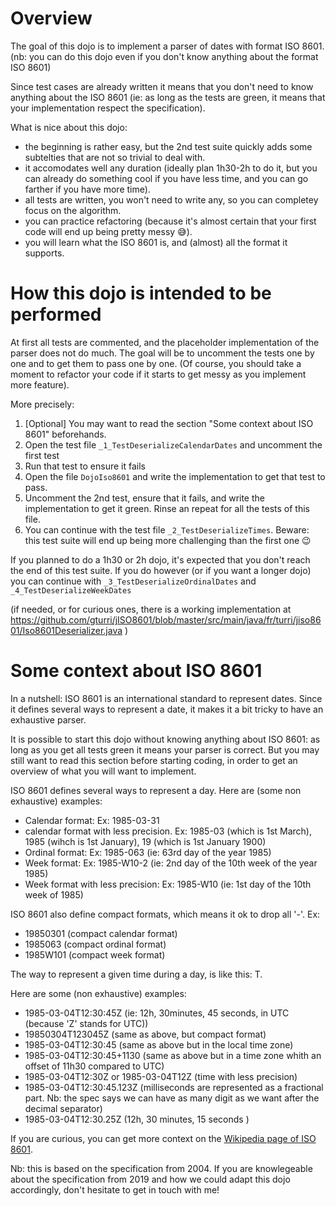Overview
========

The goal of this dojo is to implement a parser of dates with format ISO 8601.
(nb: you can do this dojo even if you don't know anything about the format ISO 8601)

Since test cases are already written it means that you don't need to know anything about the ISO 8601 (ie: as long as the tests are green, it means that your implementation respect the specification).

What is nice about this dojo:
- the beginning is rather easy, but the 2nd test suite quickly adds some subtelties that are not so trivial to deal with.
- it accomodates well any duration (ideally plan 1h30-2h to do it, but you can already do something cool if you have less time, and you can go farther if you have more time).
- all tests are written, you won't need to write any, so you can completey focus on the algorithm.
- you can practice refactoring (because it's almost certain that your first code will end up being pretty messy 😅).
- you will learn what the ISO 8601 is, and (almost) all the format it supports.


How this dojo is intended to be performed
==========================================

At first all tests are commented, and the placeholder implementation of the parser does not do much. The goal will be to uncomment the tests one by one and to get them to pass one by one. (Of course, you should take a moment to refactor your code if it starts to get messy as you implement more feature).

More precisely:

1. [Optional] You may want to read the section "Some context about ISO 8601" beforehands.
2. Open the test file `_1_TestDeserializeCalendarDates` and uncomment the first test
3. Run that test to ensure it fails
4. Open the file `DojoIso8601` and write the implementation to get that test to pass.
5. Uncomment the 2nd test, ensure that it fails, and write the implementation to get it green. Rinse an repeat for all the tests of this file.
6. You can continue with the test file `_2_TestDeserializeTimes`. Beware: this test suite will end up being more challenging than the first one 😉

If you planned to do a 1h30 or 2h dojo, it's expected that you don't reach the end of this test suite. If you do however (or if you want a longer dojo) you can continue with `_3_TestDeserializeOrdinalDates` and `_4_TestDeserializeWeekDates`

(if needed, or for curious ones, there is a working implementation at https://github.com/gturri/jISO8601/blob/master/src/main/java/fr/turri/jiso8601/Iso8601Deserializer.java )



Some context about ISO 8601
===========================

In a nutshell: ISO 8601 is an international standard to represent dates.
Since it defines several ways to represent a date, it makes it a bit tricky to have an exhaustive parser.

It is possible to start this dojo without knowing anything about ISO 8601: as long as you get all tests green it means your parser is correct. But you may still want to read this section before starting coding, in order to get an overview of what you will want to implement.

ISO 8601 defines several ways to represent a day. Here are (some non exhaustive) examples:

- Calendar format: Ex: 1985-03-31
- calendar format with less precision. Ex: 1985-03 (which is 1st March), 1985 (wihch is 1st January), 19 (which is 1st January 1900)
- Ordinal format: Ex: 1985-063 (ie: 63rd day of the year 1985)
- Week format: Ex: 1985-W10-2 (ie: 2nd day of the 10th week of the year 1985)
- Week format with less precision: Ex: 1985-W10 (ie: 1st day of the 10th week of 1985)

ISO 8601 also define compact formats, which means it ok to drop all '-'. Ex:

- 19850301 (compact calendar format)
- 1985063 (compact ordinal format)
- 1985W101 (compact week format)

The way to represent a given time during a day, is like this: <some-day-representation>T<hour-representation><optional-timezone>.

Here are some (non exhaustive) examples:

- 1985-03-04T12:30:45Z (ie: 12h, 30minutes, 45 seconds, in UTC (because 'Z' stands for UTC))
- 19850304T123045Z (same as above, but compact format)
- 1985-03-04T12:30:45 (same as above but in the local time zone)
- 1985-03-04T12:30:45+1130 (same as above but in a time zone whith an offset of 11h30 compared to UTC)
- 1985-03-04T12:30Z or 1985-03-04T12Z (time with less precision)
- 1985-03-04T12:30:45.123Z (milliseconds are represented as a fractional part. Nb: the spec says we can have as many digit as we want after the decimal separator)
- 1985-03-04T12:30.25Z (12h, 30 minutes, 15 seconds )

If you are curious, you can get more context on the [Wikipedia page of ISO 8601](https://en.wikipedia.org/wiki/ISO_8601).


Nb: this is based on the specification from 2004. If you are knowlegeable about the specification from 2019 and how we could adapt this dojo accordingly, don't hesitate to get in touch with me!
